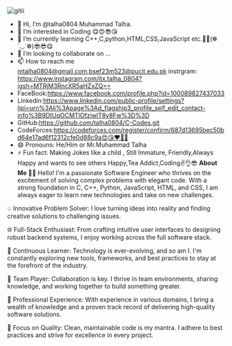 ![gitii](https://github.com/talha0804/talha0804/assets/168374699/b52423a9-6099-443e-98de-68495cbfb104)





- 👋 Hi, I’m @talha0804 Muhammad Talha.
- 👀 I’m interested in Coding 😋😍😎😘
- 🌱 I’m currently learning C++,C,python,HTML,CSS,JavaScript etc.🧑👨(❁´◡`❁)😎😎😋
- 💞️ I’m looking to collaborate on ...
- 📫 How to reach me mtalha0804@gmail.com,bsef23m523@pucit.edu.pk instrgram: https://www.instagram.com/itx.talha_0804?igsh=MTRjM3RncXR5aHZxZQ==
- FaceBook:https://www.facebook.com/profile.php?id=100089827437033
- Linkedin:https://www.linkedin.com/public-profile/settings?lipi=urn%3Ali%3Apage%3Ad_flagship3_profile_self_edit_contact-info%3B9DtUqOCMTlOfzjwlT8y8Fw%3D%3D
- GitHub:https://github.com/talha0804/C-Codes.git
- CodeForces:https://codeforces.com/register/confirm/687d13695bec50bd64e17ad6f12312cfe0d88c9a😍😘❤🤞😜
- 😄 Pronouns: He/Him or Mr.Muhammad Talha
- ⚡ Fun fact: Making Jokes like a child , Still Immature, Friendly,Always Happy and wants to see others Happy,Tea Addict,Coding✌👌😎
**About Me 👨‍💻**
Hello! I'm a passionate Software Engineer who thrives on the excitement of solving complex problems with elegant code. With a strong foundation in C, C++, Python, JavaScript, HTML, and CSS, I am always eager to learn new technologies and take on new challenges.

💡 Innovative Problem Solver: I love turning ideas into reality and finding creative solutions to challenging issues.

🌐 Full-Stack Enthusiast: From crafting intuitive user interfaces to designing robust backend systems, I enjoy working across the full software stack.

🚀 Continuous Learner: Technology is ever-evolving, and so am I. I'm constantly exploring new tools, frameworks, and best practices to stay at the forefront of the industry.

👥 Team Player: Collaboration is key. I thrive in team environments, sharing knowledge, and working together to build something greater.

💼 Professional Experience: With experience in various domains, I bring a wealth of knowledge and a proven track record of delivering high-quality software solutions.

🎯 Focus on Quality: Clean, maintainable code is my mantra. I adhere to best practices and strive for excellence in every project.

